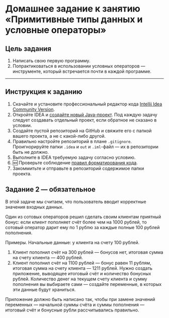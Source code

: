 # Домашнее задание к занятию «Примитивные типы данных и условные операторы»

## Цель задания

1. Написать свою первую программу.
2. Попрактиковаться в использовании условных операторов — инструменте, который встречается почти в каждой программе.

_____

## Инструкция к заданию

1. Скачайте и установите профессиональный редактор
   кода [Intellij Idea Community Version](https://www.jetbrains.com/idea/download/#section=windows).
1. Откройте IDEA
   и [создайте новый Java-проект](https://github.com/netology-code/javaqa-homeworks-video/blob/javaqa-55/QA_Java_Idea_Create.md).
   Под каждую задачу следует создавать отдельный проект, если обратное не сказано в условии.
1. Создайте пустой репозиторий на GitHub и свяжите его с папкой вашего проекта, а не с какой-либо другой.
1. Правильно настройте репозиторий в плане `.gitignore`. Проигнорируйте папки `.idea` и `out` и `.iml`-файл — их в
   репозитории быть не должно.
1. Выполните в IDEA требуемую задачу согласно условию.
1. :new: Проверьте
   соблюдение [правил форматирования кода](https://github.com/netology-code/javaqa-homeworks-video/blob/javaqa-55/QA_Java_Idea_Format.md).
1. Закоммитьте и отправьте в репозиторий содержимое папки проекта.

## Задание 2 — обязательное

В этой задаче мы считаем, что пользователь вводит корректные значения входных данных.

Один из сотовых операторов решил сделать своим клиентам приятный бонус: если клиент пополняет счёт более чем на 1000
рублей, то сотовый оператор дарит ему по 1 рублю за каждые полные 100 рублей пополнения.

Примеры. Начальные данные: у клиента на счету 100 рублей.

1. Клиент пополнил счёт на 300 рублей — бонусов нет, итоговая сумма на счету клиента — 400 рублей.
2. Клиент пополнил счёт на 1100 рублей — бонус равен 11 рублям, итоговая сумма на счету клиента — 1211 рублей.
   Нужно создать приложение, выводящее итоговый счёт и количество бонусных рублей. Количество денег на текущем счету
   клиента и сумму пополнения вы выбираете сами — создайте переменные, в которых эти данные будут храниться.

Приложение должно быть написано так, чтобы при замене значений переменных — начальной суммы счёта и суммы пополнения —
итоговый счёт и бонусные рубли рассчитывались правильно.